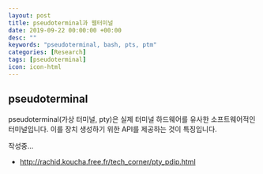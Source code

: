 ```yaml
---
layout: post
title: pseudoterminal과 웹터미널
date: 2019-09-22 00:00:00 +00:00
desc: ""
keywords: "pseudoterminal, bash, pts, ptm"
categories: [Research]
tags: [pseudoterminal]
icon: icon-html
---
```


## pseudoterminal

pseudoterminal(가상 터미널, pty)은 실제 터미널 하드웨어를 유사한 소프트웨어적인 터미널입니다. 이를 장치 생성하기 위한 API를 제공하는 것이 특징입니다.

작성중...

- http://rachid.koucha.free.fr/tech_corner/pty_pdip.html